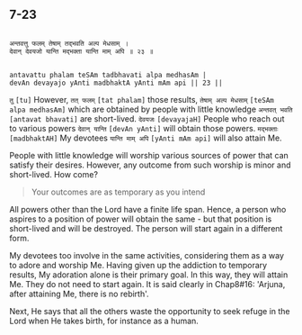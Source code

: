 ## 7-23


```shloka-sa

अन्तवत्तु फलम् तेषाम् तद्भवति अल्प मेधसाम् ।
देवान् देवयजो यान्ति मद्भक्ता यान्ति माम् अपि ॥ २३ ॥

```
```shloka-sa-hk

antavattu phalam teSAm tadbhavati alpa medhasAm |
devAn devayajo yAnti madbhaktA yAnti mAm api || 23 ||

```
`तु` `[tu]` However, `तत् फलम्` `[tat phalam]` those results, `तेषाम् अल्प मेधसाम्` `[teSAm alpa medhasAm]` which are obtained by people with little knowledge `अन्तवत् भवति` `[antavat bhavati]` are short-lived. `देवयजः` `[devayajaH]` People who reach out to various powers `देवान् यान्ति` `[devAn yAnti]` will obtain those powers. `मद्भक्ताः` `[madbhaktAH]` My devotees `यान्ति माम् अपि` `[yAnti mAm api]` will also attain Me.

People with little knowledge will worship various sources of power that can satisfy their desires. However, any outcome from such worship is minor and short-lived. How come?



<a name='applnote_128'></a>
> Your outcomes are as temporary as you intend



All powers other than the Lord have a finite life span. Hence, a person who aspires to a position of power will obtain the same - but that position is short-lived and will be destroyed. The person will start again in a different form. 

My devotees too involve in the same activities, considering them as a way to adore and worship Me. Having given up the addiction to temporary results, My adoration alone is their primary goal. In this way, they will attain Me. They do not need to start again. It is said clearly in Chap8#16: 'Arjuna, after attaining Me, there is no rebirth'.

Next, He says that all the others waste the opportunity to seek refuge in the Lord when He takes birth, for instance as a human.


